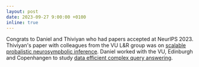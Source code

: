 ```yaml
---
layout: post
date: 2023-09-27 9:00:00 +0100
inline: true
---
```


Congrats to Daniel and Thiviyan who had papers accepted at NeurIPS 2023. Thiviyan's paper with colleagues from the VU L&R group was on [scalable probalistic neurosympbolic inference](https://arxiv.org/abs/2212.12393). Daniel worked with the VU, Edinburgh and Copenhangen to study [data efficient complex query answering](https://arxiv.org/abs/2301.12313).